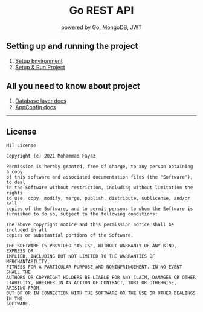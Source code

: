 <h1 align="center"> Go REST API </h1>
<p align="center"> powered by Go, MongoDB, JWT </p>

## Setting up and running the project

1. [Setup Environment](repo_setup/docs/environment.md)
2. [Setup & Run Project](repo_setup/docs/project.md)

## All you need to know about project

1. [Database layer docs](repo_setup/docs/database.md)
2. [AppConfig docs](repo_setup/docs/app_config.md)

---

## License

```
MIT License

Copyright (c) 2021 Mohammad Fayaz

Permission is hereby granted, free of charge, to any person obtaining a copy
of this software and associated documentation files (the "Software"), to deal
in the Software without restriction, including without limitation the rights
to use, copy, modify, merge, publish, distribute, sublicense, and/or sell
copies of the Software, and to permit persons to whom the Software is
furnished to do so, subject to the following conditions:

The above copyright notice and this permission notice shall be included in all
copies or substantial portions of the Software.

THE SOFTWARE IS PROVIDED "AS IS", WITHOUT WARRANTY OF ANY KIND, EXPRESS OR
IMPLIED, INCLUDING BUT NOT LIMITED TO THE WARRANTIES OF MERCHANTABILITY,
FITNESS FOR A PARTICULAR PURPOSE AND NONINFRINGEMENT. IN NO EVENT SHALL THE
AUTHORS OR COPYRIGHT HOLDERS BE LIABLE FOR ANY CLAIM, DAMAGES OR OTHER
LIABILITY, WHETHER IN AN ACTION OF CONTRACT, TORT OR OTHERWISE, ARISING FROM,
OUT OF OR IN CONNECTION WITH THE SOFTWARE OR THE USE OR OTHER DEALINGS IN THE
SOFTWARE.

```
